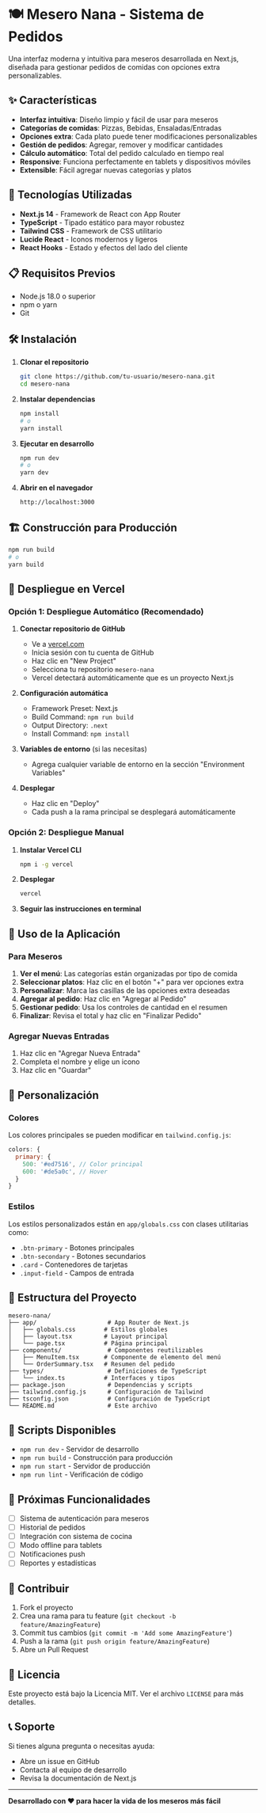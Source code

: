 # 🍽️ Mesero Nana - Sistema de Pedidos

Una interfaz moderna y intuitiva para meseros desarrollada en Next.js, diseñada para gestionar pedidos de comidas con opciones extra personalizables.

## ✨ Características

- **Interfaz intuitiva**: Diseño limpio y fácil de usar para meseros
- **Categorías de comidas**: Pizzas, Bebidas, Ensaladas/Entradas
- **Opciones extra**: Cada plato puede tener modificaciones personalizables
- **Gestión de pedidos**: Agregar, remover y modificar cantidades
- **Cálculo automático**: Total del pedido calculado en tiempo real
- **Responsive**: Funciona perfectamente en tablets y dispositivos móviles
- **Extensible**: Fácil agregar nuevas categorías y platos

## 🚀 Tecnologías Utilizadas

- **Next.js 14** - Framework de React con App Router
- **TypeScript** - Tipado estático para mayor robustez
- **Tailwind CSS** - Framework de CSS utilitario
- **Lucide React** - Iconos modernos y ligeros
- **React Hooks** - Estado y efectos del lado del cliente

## 📋 Requisitos Previos

- Node.js 18.0 o superior
- npm o yarn
- Git

## 🛠️ Instalación

1. **Clonar el repositorio**
   ```bash
   git clone https://github.com/tu-usuario/mesero-nana.git
   cd mesero-nana
   ```

2. **Instalar dependencias**
   ```bash
   npm install
   # o
   yarn install
   ```

3. **Ejecutar en desarrollo**
   ```bash
   npm run dev
   # o
   yarn dev
   ```

4. **Abrir en el navegador**
   ```
   http://localhost:3000
   ```

## 🏗️ Construcción para Producción

```bash
npm run build
# o
yarn build
```

## 🚀 Despliegue en Vercel

### Opción 1: Despliegue Automático (Recomendado)

1. **Conectar repositorio de GitHub**
   - Ve a [vercel.com](https://vercel.com)
   - Inicia sesión con tu cuenta de GitHub
   - Haz clic en "New Project"
   - Selecciona tu repositorio `mesero-nana`
   - Vercel detectará automáticamente que es un proyecto Next.js

2. **Configuración automática**
   - Framework Preset: Next.js
   - Build Command: `npm run build`
   - Output Directory: `.next`
   - Install Command: `npm install`

3. **Variables de entorno** (si las necesitas)
   - Agrega cualquier variable de entorno en la sección "Environment Variables"

4. **Desplegar**
   - Haz clic en "Deploy"
   - Cada push a la rama principal se desplegará automáticamente

### Opción 2: Despliegue Manual

1. **Instalar Vercel CLI**
   ```bash
   npm i -g vercel
   ```

2. **Desplegar**
   ```bash
   vercel
   ```

3. **Seguir las instrucciones en terminal**

## 📱 Uso de la Aplicación

### Para Meseros

1. **Ver el menú**: Las categorías están organizadas por tipo de comida
2. **Seleccionar platos**: Haz clic en el botón "+" para ver opciones extra
3. **Personalizar**: Marca las casillas de las opciones extra deseadas
4. **Agregar al pedido**: Haz clic en "Agregar al Pedido"
5. **Gestionar pedido**: Usa los controles de cantidad en el resumen
6. **Finalizar**: Revisa el total y haz clic en "Finalizar Pedido"

### Agregar Nuevas Entradas

1. Haz clic en "Agregar Nueva Entrada"
2. Completa el nombre y elige un icono
3. Haz clic en "Guardar"

## 🎨 Personalización

### Colores
Los colores principales se pueden modificar en `tailwind.config.js`:

```javascript
colors: {
  primary: {
    500: '#ed7516', // Color principal
    600: '#de5a0c', // Hover
  }
}
```

### Estilos
Los estilos personalizados están en `app/globals.css` con clases utilitarias como:
- `.btn-primary` - Botones principales
- `.btn-secondary` - Botones secundarios
- `.card` - Contenedores de tarjetas
- `.input-field` - Campos de entrada

## 📁 Estructura del Proyecto

```
mesero-nana/
├── app/                    # App Router de Next.js
│   ├── globals.css        # Estilos globales
│   ├── layout.tsx         # Layout principal
│   └── page.tsx           # Página principal
├── components/             # Componentes reutilizables
│   ├── MenuItem.tsx       # Componente de elemento del menú
│   └── OrderSummary.tsx   # Resumen del pedido
├── types/                  # Definiciones de TypeScript
│   └── index.ts           # Interfaces y tipos
├── package.json            # Dependencias y scripts
├── tailwind.config.js      # Configuración de Tailwind
├── tsconfig.json           # Configuración de TypeScript
└── README.md               # Este archivo
```

## 🔧 Scripts Disponibles

- `npm run dev` - Servidor de desarrollo
- `npm run build` - Construcción para producción
- `npm run start` - Servidor de producción
- `npm run lint` - Verificación de código

## 🌟 Próximas Funcionalidades

- [ ] Sistema de autenticación para meseros
- [ ] Historial de pedidos
- [ ] Integración con sistema de cocina
- [ ] Modo offline para tablets
- [ ] Notificaciones push
- [ ] Reportes y estadísticas

## 🤝 Contribuir

1. Fork el proyecto
2. Crea una rama para tu feature (`git checkout -b feature/AmazingFeature`)
3. Commit tus cambios (`git commit -m 'Add some AmazingFeature'`)
4. Push a la rama (`git push origin feature/AmazingFeature`)
5. Abre un Pull Request

## 📄 Licencia

Este proyecto está bajo la Licencia MIT. Ver el archivo `LICENSE` para más detalles.

## 📞 Soporte

Si tienes alguna pregunta o necesitas ayuda:

- Abre un issue en GitHub
- Contacta al equipo de desarrollo
- Revisa la documentación de Next.js

---

**Desarrollado con ❤️ para hacer la vida de los meseros más fácil**
